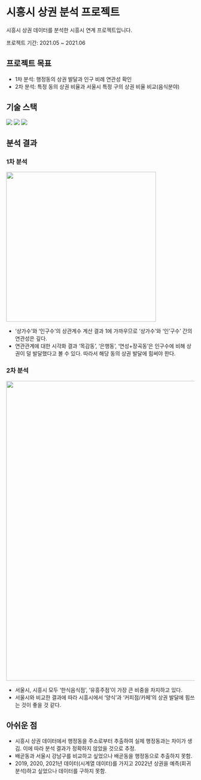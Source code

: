 # 시흥시 상권 분석 프로젝트
시흥시 상권 데이터를 분석한 시흥시 연계 프로젝트입니다.

프로젝트 기간: 2021.05 ~ 2021.06

## 프로젝트 목표
- 1차 분석: 행정동의 상권 발달과 인구 비례 연관성 확인
- 2차 분석: 특정 동의 상권 비율과 서울시 특정 구의 상권 비율 비교(음식분야)

## 기술 스택
<img src="https://img.shields.io/badge/python-3776AB?style=for-the-badge&logo=python&logoColor=white"> <img src="https://img.shields.io/badge/numpy-5276C6?style=for-the-badge&logo=numpy&logoColor=white"> <img src="https://img.shields.io/badge/pandas-10074C?style=for-the-badge&logo=pandas&logoColor=white">

## 분석 결과
### 1차 분석
<img style="width: 400px" src="https://github.com/user-attachments/assets/2ea4db65-1f84-4cee-a8b0-e63fc32352aa">

- ‘상가수’와 ‘인구수’의 상관계수 계산 결과 1에 가까우므로 ‘상가수’와 ‘인’구수’ 간의 연관성은 깊다.
- 연관관계에 대한 시각화 결과 ‘목감동’, ‘은행동’, ‘연성+장곡동’은 인구수에 비해 상권이 덜 발달했다고 볼 수 있다. 따라서 해당 동의 상권 발달에 힘써야 한다.

### 2차 분석
<img style="width: 800px" src="https://github.com/user-attachments/assets/1e3013ad-0d3c-4c3a-91f8-1c1006d6c36a">

- 서울시, 시흥시 모두 ‘한식음식점’, ‘유흥주점’이 가장 큰 비중을 차지하고 있다.
- 서울시와 비교한 결과에 따라 시흥시에서 ‘양식’과 ‘커피점/카페’의 상권 발달에 힘쓰는 것이 좋을 것 같다.

## 아쉬운 점
- 시흥시 상권 데이터에서 행정동을 주소로부터 추출하여 실제 행정동과는 차이가 생김. 이에 따라 분석 결과가 정확하지 않았을 것으로 추정. 
- 배곧동과 서울시 강남구를 비교하고 싶었으나 배곧동을 행정동으로 추출하지 못함.
- 2019, 2020, 2021년 데이터(시계열 데이터)를 가지고 2022년 상권을 예측(회귀 분석)하고 싶었으나 데이터를 구하지 못함.
